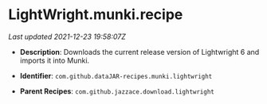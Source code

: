 # LightWright.munki.recipe

_Last updated 2021-12-23 19:58:07Z_

- **Description**: Downloads the current release version of Lightwright 6 and imports it into Munki.

- **Identifier**: `com.github.dataJAR-recipes.munki.lightwright`

- **Parent Recipes**: `com.github.jazzace.download.lightwright`